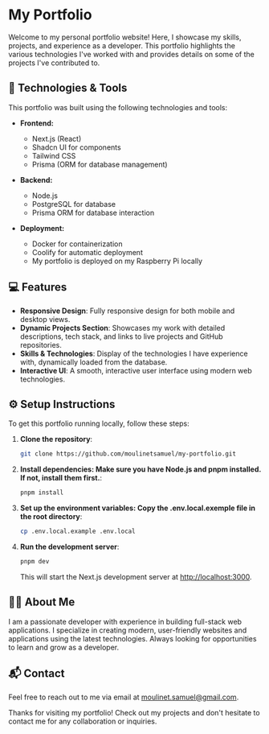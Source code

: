 # My Portfolio

Welcome to my personal portfolio website! Here, I showcase my skills, projects, and experience as a developer. This portfolio highlights the various technologies I've worked with and provides details on some of the projects I've contributed to.

## 🚀 Technologies & Tools

This portfolio was built using the following technologies and tools:

- **Frontend:**
  - Next.js (React)
  - Shadcn UI for components
  - Tailwind CSS
  - Prisma (ORM for database management)
- **Backend:**

  - Node.js
  - PostgreSQL for database
  - Prisma ORM for database interaction

- **Deployment:**
  - Docker for containerization
  - Coolify for automatic deployment
  - My portfolio is deployed on my Raspberry Pi locally

## 💻 Features

- **Responsive Design**: Fully responsive design for both mobile and desktop views.
- **Dynamic Projects Section**: Showcases my work with detailed descriptions, tech stack, and links to live projects and GitHub repositories.
- **Skills & Technologies**: Display of the technologies I have experience with, dynamically loaded from the database.
- **Interactive UI**: A smooth, interactive user interface using modern web technologies.

## ⚙️ Setup Instructions

To get this portfolio running locally, follow these steps:

1. **Clone the repository**:

   ```bash
   git clone https://github.com/moulinetsamuel/my-portfolio.git
   ```

2. **Install dependencies: Make sure you have Node.js and pnpm installed. If not, install them first.**:

   ```bash
   pnpm install
   ```

3. **Set up the environment variables: Copy the .env.local.exemple file in the root directory**:

   ```bash
   cp .env.local.example .env.local
   ```

4. **Run the development server**:

   ```bash
   pnpm dev
   ```

   This will start the Next.js development server at <http://localhost:3000>.

## 🧑‍💻 About Me

I am a passionate developer with experience in building full-stack web applications. I specialize in creating modern, user-friendly websites and applications using the latest technologies. Always looking for opportunities to learn and grow as a developer.

## 📬 Contact

Feel free to reach out to me via email at [moulinet.samuel@gmail.com](mailto:moulinet.samuel@gmail.com).

Thanks for visiting my portfolio! Check out my projects and don't hesitate to contact me for any collaboration or inquiries.
